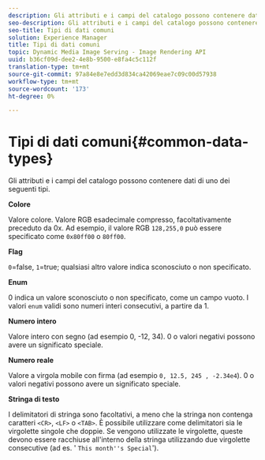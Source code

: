 ```yaml
---
description: Gli attributi e i campi del catalogo possono contenere dati di uno dei seguenti tipi.
seo-description: Gli attributi e i campi del catalogo possono contenere dati di uno dei seguenti tipi.
seo-title: Tipi di dati comuni
solution: Experience Manager
title: Tipi di dati comuni
topic: Dynamic Media Image Serving - Image Rendering API
uuid: b36cf09d-dee2-4e8b-9500-e8fa4c5c112f
translation-type: tm+mt
source-git-commit: 97a84e8e7edd3d834ca42069eae7c09c00d57938
workflow-type: tm+mt
source-wordcount: '173'
ht-degree: 0%

---
```



# Tipi di dati comuni{#common-data-types}

Gli attributi e i campi del catalogo possono contenere dati di uno dei seguenti tipi.

**Colore**

Valore colore. Valore RGB esadecimale compresso, facoltativamente preceduto da 0x. Ad esempio, il valore RGB `128,255,0` può essere specificato come `0x80ff00` o `80ff00`.

**Flag**

`0`=false,  `1`=true; qualsiasi altro valore indica sconosciuto o non specificato.

**Enum**

0 indica un valore sconosciuto o non specificato, come un campo vuoto. I valori `enum` validi sono numeri interi consecutivi, a partire da 1.

**Numero intero**

Valore intero con segno (ad esempio 0, -12, 34). 0 o valori negativi possono avere un significato speciale.

**Numero reale**

Valore a virgola mobile con firma (ad esempio `0, 12.5, 245 , -2.34e4`). 0 o valori negativi possono avere un significato speciale.

**Stringa di testo**

I delimitatori di stringa sono facoltativi, a meno che la stringa non contenga caratteri `<CR>`, `<LF>` o `<TAB>`. È possibile utilizzare come delimitatori sia le virgolette singole che doppie. Se vengono utilizzate le virgolette, queste devono essere racchiuse all&#39;interno della stringa utilizzando due virgolette consecutive (ad es. &#39; `This month''s Special`&#39;).
